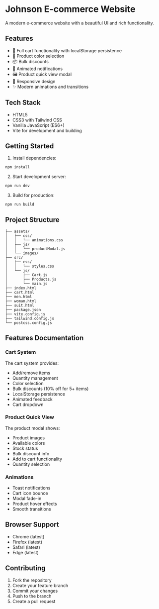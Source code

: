 # Johnson E-commerce Website

A modern e-commerce website with a beautiful UI and rich functionality.

## Features

- 🛒 Full cart functionality with localStorage persistence
- 🎨 Product color selection
- 📦 Bulk discounts
- 🔔 Animated notifications
- 🖼️ Product quick view modal
- 📱 Responsive design
- ✨ Modern animations and transitions

## Tech Stack

- HTML5
- CSS3 with Tailwind CSS
- Vanilla JavaScript (ES6+)
- Vite for development and building

## Getting Started

1. Install dependencies:
```bash
npm install
```

2. Start development server:
```bash
npm run dev
```

3. Build for production:
```bash
npm run build
```

## Project Structure

```
├── assets/
│   ├── css/
│   │   └── animations.css
│   ├── js/
│   │   └── productModal.js
│   └── images/
├── src/
│   ├── css/
│   │   └── styles.css
│   └── js/
│       ├── Cart.js
│       ├── Products.js
│       └── main.js
├── index.html
├── cart.html
├── men.html
├── woman.html
├── suit.html
├── package.json
├── vite.config.js
├── tailwind.config.js
└── postcss.config.js
```

## Features Documentation

### Cart System

The cart system provides:
- Add/remove items
- Quantity management
- Color selection
- Bulk discounts (10% off for 5+ items)
- LocalStorage persistence
- Animated feedback
- Cart dropdown

### Product Quick View

The product modal shows:
- Product images
- Available colors
- Stock status
- Bulk discount info
- Add to cart functionality
- Quantity selection

### Animations

- Toast notifications
- Cart icon bounce
- Modal fade-in
- Product hover effects
- Smooth transitions

## Browser Support

- Chrome (latest)
- Firefox (latest)
- Safari (latest)
- Edge (latest)

## Contributing

1. Fork the repository
2. Create your feature branch
3. Commit your changes
4. Push to the branch
5. Create a pull request 